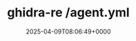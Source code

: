 ---
title: ghidra-re /agent.yml
slug: 20250409T080649
date: 2025-04-09T08:06:49+0000
params:
  url: https://github.com/evilsocket/ghidra-re/blob/main/agent.yml
tags:
- ai
- llm
- prompt
- reverse-engineering
---